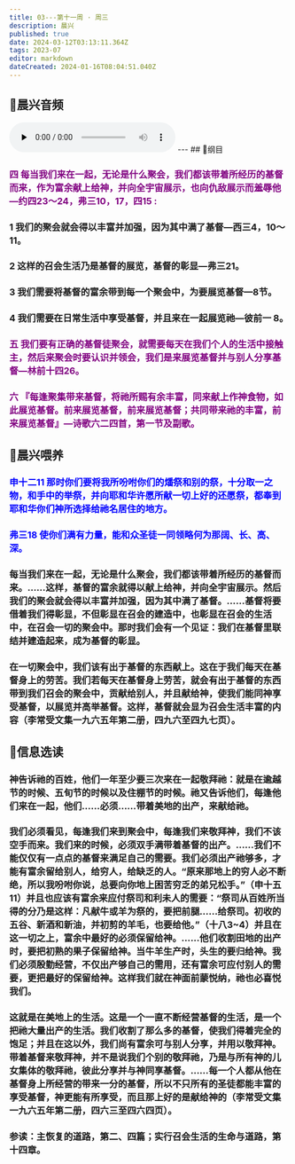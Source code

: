 ```yaml
---
title: 03---第十一周 · 周三
description: 晨兴
published: true
date: 2024-03-12T03:13:11.364Z
tags: 2023-07
editor: markdown
dateCreated: 2024-01-16T08:04:51.040Z
---
```


## 🎵晨兴音频
<audio id="audio" controls="" preload="none">
      <source id="mp3" src="/2023-07/week11/week11day3.mp3">
</audio>
---
## 📖纲目

### <font color=purple>四 每当我们来在一起，无论是什么聚会，我们都该带着所经历的基督而来，作为富余献上给神，并向全宇宙展示，也向仇敌展示而羞辱他—约四23～24，弗三10，17，四15 :</font>

### 1 我们的聚会就会得以丰富并加强，因为其中满了基督—西三4，10～11。

### 2 这样的召会生活乃是基督的展览，基督的彰显—弗三21。

### 3 我们需要将基督的富余带到每一个聚会中，为要展览基督—8节。

### 4 我们需要在日常生活中享受基督，并且来在一起展览祂—彼前一 8。

### <font color=purple>五 我们要有正确的基督徒聚会，就需要每天在我们个人的生活中接触主，然后来聚会时要认识并领会，我们是来展览基督并与别人分享基督—林前十四26。</font>

### <font color=purple>六 『每逢聚集带来基督，将祂所赐有余丰富，同来献上作神食物，如此展览基督。前来展览基督，前来展览基督；共同带来祂的丰富，前来展览基督』—诗歌六二四首，第一节及副歌。</font>

## 📖晨兴喂养

### <font color=blue>申十二11    那时你们要将我所吩咐你们的燔祭和别的祭，十分取一之物，和手中的举祭，并向耶和华许愿所献一切上好的还愿祭，都奉到耶和华你们神所选择给祂名居住的地方。</font>

### <font color=blue>弗三18    使你们满有力量，能和众圣徒一同领略何为那阔、长、高、深。</font>

### 每当我们来在一起，无论是什么聚会，我们都该带着所经历的基督而来。……这样，基督的富余就得以献上给神，并向全宇宙展示。然后我们的聚会就会得以丰富并加强，因为其中满了基督。……基督将要借着我们得彰显，不但彰显在召会的建造中，也彰显在召会的生活中，在召会一切的聚会中。那时我们会有一个见证：我们在基督里联结并建造起来，成为基督的彰显。

### 在一切聚会中，我们该有出于基督的东西献上。这在于我们每天在基督身上的劳苦。我们若每天在基督身上劳苦，就会有出于基督的东西带到我们召会的聚会中，贡献给别人，并且献给神，使我们能同神享受基督，以展览并高举基督。这样，基督就会显为召会生活丰富的内容（李常受文集一九六五年第二册，四九六至四九七页）。

## 📖信息选读

### 神告诉祂的百姓，他们一年至少要三次来在一起敬拜祂：就是在逾越节的时候、五旬节的时候以及住棚节的时候。祂又告诉他们，每逢他们来在一起，他们……必须……带着美地的出产，来献给祂。

### 我们必须看见，每逢我们来到聚会中，每逢我们来敬拜神，我们不该空手而来。我们来的时候，必须双手满带着基督的出产。……我们不能仅仅有一点点的基督来满足自己的需要。我们必须出产祂够多，才能有富余留给别人，给穷人，给缺乏的人。“原来那地上的穷人必不断绝，所以我吩咐你说，总要向你地上困苦穷乏的弟兄松手。”（申十五11）并且也应该有富余来应付祭司和利未人的需要：“祭司从百姓所当得的分乃是这样：凡献牛或羊为祭的，要把前腿……给祭司。初收的五谷、新酒和新油，并初剪的羊毛，也要给他。”（十八3~4）并且在这一切之上，富余中最好的必须保留给神。……他们收割田地的出产时，要把初熟的果子保留给神。当牛羊生产时，头生的要归给神。我们必须殷勤经营，不仅出产够自己的需用，还有富余可应付别人的需要，更把最好的保留给神。这样我们就在神面前蒙悦纳，祂也必喜悦我们。

### 这就是在美地上的生活。这是一个一直不断经营基督的生活，是一个把祂大量出产的生活。我们收割了那么多的基督，使我们得着完全的饱足；并且在这以外，我们尚有富余可与别人分享，并用以敬拜神。带着基督来敬拜神，并不是说我们个别的敬拜祂，乃是与所有神的儿女集体的敬拜祂，彼此分享并与神同享基督。……每一个人都从他在基督身上所经营的带来一分的基督，所以不只所有的圣徒都能丰富的享受基督，神更能有所享受，而且那上好的是献给神的（李常受文集一九六五年第二册，四六三至四六四页）。

### 参读：主恢复的道路，第二、四篇；实行召会生活的生命与道路，第十四章。
<!-- Google tag (gtag.js) -->
<script async src="https://www.googletagmanager.com/gtag/js?id=G-1P8709Z16T"></script>
<script>
  window.dataLayer = window.dataLayer || [];
  function gtag(){dataLayer.push(arguments);}
  gtag('js', new Date());

  gtag('config', 'G-1P8709Z16T');
</script>
